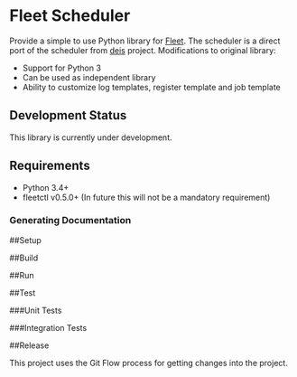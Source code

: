 # Fleet Scheduler

Provide a simple to use Python library for 
[Fleet](https://github.com/coreos/fleet). The scheduler is a direct port of 
the scheduler from [deis](https://github.com/deis/deis) project. Modifications
to original library:  
* Support for Python 3  
* Can be used as independent library 
* Ability to customize log templates, register template and job template

## Development Status
This library is currently under development.

## Requirements
* Python 3.4+
* fleetctl v0.5.0+ (In future this will not be a mandatory requirement)

### Generating Documentation

##Setup


##Build

##Run

##Test

###Unit Tests

###Integration Tests

##Release

This project uses the Git Flow process for getting changes into the project.

